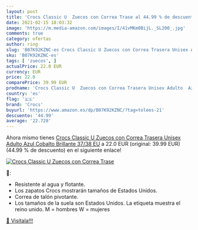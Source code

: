 ```yaml
---
layout: post
title: 'Crocs Classic U  Zuecos con Correa Trase al 44.99 % de descuento'
date: 2021-02-15 18:03:32
image: 'https://m.media-amazon.com/images/I/41vMKm0BijL._SL200_.jpg'
comments: true
category: ofertas
author: ring
slug: 'B07K92KZNC-es Crocs Classic U Zuecos con Correa Trasera Unisex Adulto...'
sku: 'B07K92KZNC-es'
tags: [ 'zuecos', ]
actualPrice: 22.0 EUR
currency: EUR
price: 22.0
comparePrice: 39.99 EUR
prodname: 'Crocs Classic U  Zuecos con Correa Trasera Unisex Adulto  Azul  Cobalto Brillante   37/38 EU'
country: 'es'
flag: '🇪🇸'
brand: 'Crocs'
buyurl: 'https://www.amazon.es/dp/B07K92KZNC/?tag=tolees-21'
descuento: '44.99'
average: '22.728'
---
```


Ahora mismo tienes [Crocs Classic U  Zuecos con Correa Trasera Unisex Adulto  Azul  Cobalto Brillante   37/38 EU](https://www.amazon.es/dp/B07K92KZNC/?tag=tolees-21) a 22.0 EUR (original: 39.99 EUR) (44.99 %  de descuento) en el siguiente enlace!

[![Crocs Classic U  Zuecos con Correa Trase](https://m.media-amazon.com/images/I/41vMKm0BijL._SL200_.jpg)](https://www.amazon.es/dp/B07K92KZNC/?tag=tolees-21)

🔎:

- Resistente al agua y flotante.
- Los zapatos Crocs mostrarán tamaños de Estados Unidos.
- Correa de talón pivotante.
- Los tamaños de la suela son Estados Unidos. La etiqueta muestra el reino unido. M = hombres W = mujeres

[🛒 Visítala!!!](https://www.amazon.es/dp/B07K92KZNC/?tag=tolees-21)
